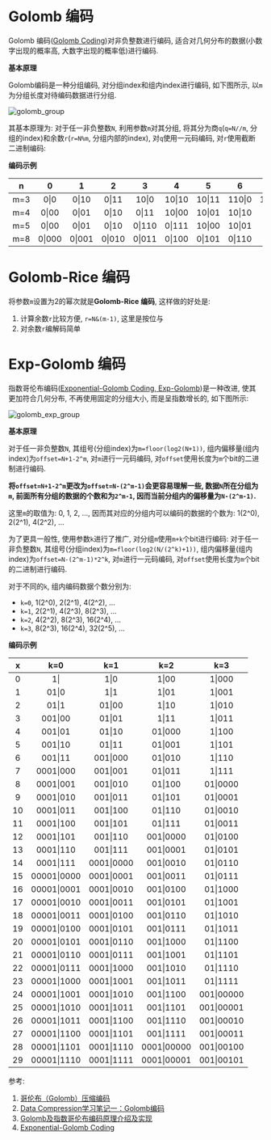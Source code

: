 # Golomb 编码

Golomb 编码([Golomb Coding](https://en.wikipedia.org/wiki/Golomb_coding))对非负整数进行编码, 适合对几何分布的数据(小数字出现的概率高, 大数字出现的概率低)进行编码.

**基本原理**

Golomb编码是一种分组编码, 对分组index和组内index进行编码, 如下图所示, 以`m`为分组长度对待编码数据进行分组.

![golomb_group](https://gitee.com/yfor1008/pictures/raw/master/golomb_group.png)

其基本原理为: 对于任一非负整数`N`, 利用参数`m`对其分组, 将其分为商`q`(`q=N//m`, 分组的index)和余数`r`(`r=N%m`, 分组内部的index), 对`q`使用一元码编码, 对`r`使用截断二进制编码:

**编码示例**

n|0|1|2|3|4|5|6|7|8|9|10 
:-:|:-:|:-:|:-:|:-:|:-:|:-:|:-:|:-:|:-:|:-:|:-: 
m=3|0\|0|0\|10|0\|11|10\|0|10\|10|10\|11|110\|0|110\|10|110\|11|1110\|0|1110\|10 
m=4|0\|00|0\|01|0\|10|0\|11|10\|00|10\|01|10\|10|10\|11|110\|00|110\|01|110\|10 
m=5|0\|00|0\|01|0\|10|0\|110|0\|111|10\|00|10\|01|10\|10|10\|110|10\|111|110\|00 
m=8|0\|000|0\|001|0\|010|0\|011|0\|100|0\|101|0\|110|0\|111|10\|000|10\|001|10\|010 

# Golomb-Rice 编码

将参数`m`设置为2的幂次就是**Golomb-Rice 编码**, 这样做的好处是:
1. 计算余数`r`比较方便, `r=N&(m-1)`, 这里是按位与
2. 对余数`r`编解码简单

# Exp-Golomb 编码

指数哥伦布编码([Exponential-Golomb Coding, Exp-Golomb](https://en.wikipedia.org/wiki/Exponential-Golomb_coding))是一种改进, 使其更加符合几何分布, 不再使用固定的分组大小, 而是呈指数增长的, 如下图所示:

![golomb_exp_group](https://gitee.com/yfor1008/pictures/raw/master/golomb_exp_group-16380162869531.png)

**基本原理**

对于任一非负整数`N`, 其组号(分组index)为`m=floor(log2(N+1))`, 组内偏移量(组内index)为`offset=N+1-2^m`, 对`m`进行一元码编码, 对`offset`使用长度为`m`个bit的二进制进行编码.

**将`offset=N+1-2^m`更改为`offset=N-(2^m-1)`会更容易理解一些, 数据`N`所在分组为`m`, 前面所有分组的数据的个数和为`2^m-1`, 因而当前分组内的偏移量为`N-(2^m-1)`.**

这里`m`的取值为: 0, 1, 2, ..., 因而其对应的分组内可以编码的数据的个数为: 1(2^0), 2(2^1), 4(2^2), ...

为了更具一般性, 使用参数`k`进行了推广, 对分组`m`使用`m+k`个bit进行编码: 对于任一非负整数`N`, 其组号(分组index)为`m=floor(log2(N/(2^k)+1))`, 组内偏移量(组内index)为`offset=N-(2^m-1)*2^k`, 对`m`进行一元码编码, 对`offset`使用长度为`m`个bit的二进制进行编码.

对于不同的`k`, 组内编码数据个数分别为:
- `k=0`, 1(2^0), 2(2^1), 4(2^2), ...
- `k=1`, 2(2^1), 4(2^3), 8(2^3), ...
- `k=2`, 4(2^2), 8(2^3), 16(2^4), ...
- `k=3`, 8(2^3), 16(2^4), 32(2^5), ...

**编码示例**

 x | k=0 | k=1 | k=2 | k=3 
 :-: | :-: | :-: | :-: | :-: 
 0|1\||1\|0|1\|00|1\|000 
 1|01\|0|1\|1|1\|01|1\|001 
 2|01\|1|01\|00|1\|10|1\|010 
 3|001\|00|01\|01|1\|11|1\|011 
 4|001\|01|01\|10|01\|000|1\|100 
 5|001\|10|01\|11|01\|001|1\|101 
 6|001\|11|001\|000|01\|010|1\|110 
 7|0001\|000|001\|001|01\|011|1\|111 
 8|0001\|001|001\|010|01\|100|01\|0000 
 9|0001\|010|001\|011|01\|101|01\|0001 
 10|0001\|011|001\|100|01\|110|01\|0010 
 11|0001\|100|001\|101|01\|111|01\|0011 
 12|0001\|101|001\|110|001\|0000|01\|0100 
 13|0001\|110|001\|111|001\|0001|01\|0101 
 14|0001\|111|0001\|0000|001\|0010|01\|0110 
 15|00001\|0000|0001\|0001|001\|0011|01\|0111 
 16|00001\|0001|0001\|0010|001\|0100|01\|1000 
 17|00001\|0010|0001\|0011|001\|0101|01\|1001 
 18|00001\|0011|0001\|0100|001\|0110|01\|1010 
 19|00001\|0100|0001\|0101|001\|0111|01\|1011 
 20|00001\|0101|0001\|0110|001\|1000|01\|1100 
 21|00001\|0110|0001\|0111|001\|1001|01\|1101 
 22|00001\|0111|0001\|1000|001\|1010|01\|1110 
 23|00001\|1000|0001\|1001|001\|1011|01\|1111 
 24|00001\|1001|0001\|1010|001\|1100|001\|00000 
 25|00001\|1010|0001\|1011|001\|1101|001\|00001 
 26|00001\|1011|0001\|1100|001\|1110|001\|00010 
 27|00001\|1100|0001\|1101|001\|1111|001\|00011 
 28|00001\|1101|0001\|1110|0001\|00000|001\|00100 
 29|00001\|1110|0001\|1111|0001\|00001|001\|00101 



参考:

1. [哥伦布（Golomb）压缩编码](https://www.pynote.net/archives/3020)
2. [Data Compression学习笔记一：Golomb编码](https://zhuanlan.zhihu.com/p/180520059)
3. [Golomb及指数哥伦布编码原理介绍及实现](https://www.cnblogs.com/wangguchangqing/p/6297792.html)
4. [Exponential-Golomb Coding](https://en.wikipedia.org/wiki/Exponential-Golomb_coding)

